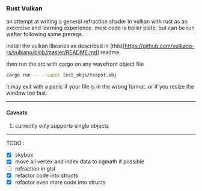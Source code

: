 ### Rust Vulkan

an attempt at writing a general refraction shader in vulkan with rust as an excercise and learning experience. most code is boiler plate, but can be run wafter following some prereqs.

install the vulkan libraries as described in (this)[https://github.com/vulkano-rs/vulkano/blob/master/README.md] readme. 

then run the src with cargo on any wavefront object file

```bash
cargo run -- --input test_objs/teapot.obj
```

it may exit with a panic if your file is in the wrong format. or if you resize the window too fast.

---
#### Caveats

1. currently only supports single objects

---

TODO : 

- [X] skybox
- [X] move all vertex and index data to cgmath if possible
- [ ] refraction in glsl
- [X] refactor code into structs
- [X] refactor even more code into structs
